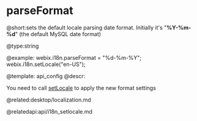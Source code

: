 parseFormat
=============


@short:sets the default locale parsing date format. Initially it's "**%Y-%m-%d**" (the default MySQL date format) 
	

@type:string

@example:
webix.i18n.parseFormat = "%d-%m-%Y";
webix.i18n.setLocale("en-US");

@template:	api_config
@descr:

You need to call <a href="api/i18n_setlocale.md">setLocale</a> to apply the new format settings


@related:desktop/localization.md

@relatedapi:api/i18n_setlocale.md